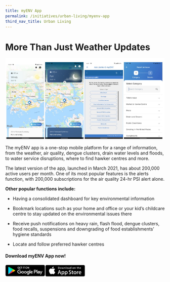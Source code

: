 ```yaml
---
title: myENV App
permalink: /initiatives/urban-living/myenv-app
third_nav_title: Urban Living
---
```

# More Than Just Weather Updates

![Alt text for image on Isomer site](/images/initiatives/New-myenv-app-layout.jpg)


The myENV app is a one-stop mobile platform for a range of information, from the weather, air quality, dengue clusters, drain water levels and floods, to water service disruptions, where to find hawker centres and more.

The latest version of the app, launched in March 2021, has about 200,000 active users per month. One of its most popular features is the alerts function, with 200,000 subscriptions for the air quality 24-hr PSI alert alone.  

**Other popular functions include:**

* Having a consolidated dashboard for key environmental information

* Bookmark locations such as your home and office or your kid’s childcare centre to stay updated on the environmental issues there 
 
* Receive push notifications on heavy rain, flash flood, dengue clusters, food recalls, suspensions and downgrading of food establishments’ hygiene standards 
 
* Locate and follow preferred hawker centres

#### Download myENV App now!

  <div style="width:50%;display:flex;flex-wrap:wrap;">
         <div style="flex:25%"><a href="https://play.google.com/store/apps/details?id=sg.gov.nea" target="_blanket"><img alt="Google Play Store Link" src="/images/community/Google-Play.png"></a>
          </div>
          <div style="flex:25%;"><a href="https://apps.apple.com/sg/app/myenv/id444435182" target="_blanket"><img alt="Apple App Store Link" src="/images/community/Apple-Store.png"></a>
          </div>